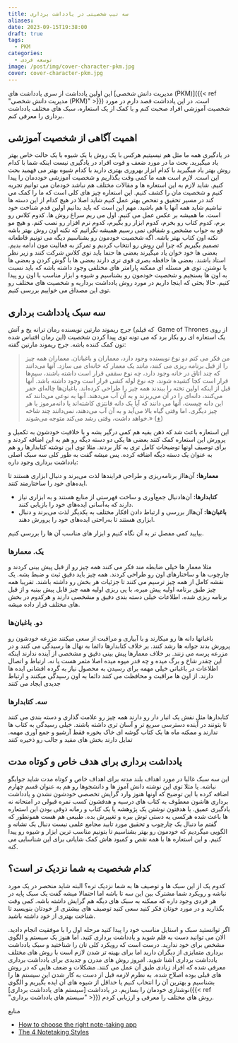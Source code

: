 ```yaml
---
title: سه تیپ شخصیتی در یادداشت برداری
aliases: 
date: 2023-09-15T19:38:00
draft: true
tags:
  - PKM
categories:
  - توسعه فردی
image: /post/img/cover-character-pkm.jpg
cover: cover-character-pkm.jpg
---
```




این اولین یادداشت از سری یادداشت های [مدیریت دانش شخصی (PKM)]({{< ref "مدیریت دانش شخصی (PKM)" >}}) است. در این یادداشت قصد دارم در مورد شخصیت آموزشی افراد صحبت کنم و با کمک از یک استعاره، سبک های مختلف یادداشت برداری را معرفی کنم.


## اهمیت آگاهی از شخصیت آموزشی
در یادگیری همه ما مثل هم نیسیتیم هرکس با یک روش با یک شیوه با یک حالت خاص بهتر یاد میگیرید. بحث ما در مورد ضعف و قوت افراد در یادگیری نیست اینکه شما با کدام روش بهتر یاد میگیرید با کدام ابزار بهروری بهتری دارید با کدام شیوه بهتر می فهمید بحث این است. لازم است همه ما کمی وقت بگذاریم و شخصیت آموزشی خوددمان را پیدا کنیم. شاید لازم به این استعاره ها و مقالات مختلف هم نباشد خودمان می توانیم تجربه کنیم و شخصیت مان را کشف کنیم. این استعاره چیز های کلی است که ما را کمک می کند در مسیر تحقیق و تفحص بهتر عمل کنیم شاید اصلا در هیچ کدام از این دسته ها نباشیم شاید همه آنها با هم باشید. مهم این است که باید بدانیم اولین قدم شناخت خود است. ما همیشه بر عکس عمل می کنیم. اول می ریم سراغ روش ها. کدوم کلاس رو برم، کدوم کتاب رو بخرم، کدوم ابزار رو بگیرم، کدوم نرم افزار رو نصب کنم. و هیچ مو قع به جواب مشخص و شفافی نمی رسیم همیشه نگرانیم که نکنه اون روش بهتر باشه نکنه اون کتاب بهتر باشه. اگه شخصیت خودمون رو بشناسیم دیگه می تونیم قاطعانه تصمیم بگیریم که چرا این روش رو انتخاب کردیم و تمرکز به فعالیت مون ادامه بدیم. 
بعضی ها خود خوان یاد میگیرند بعضی ها حتما باید توی کلاس شرکت کنند و زیر نظر استاد باشند. بعضی ها حافظه بصری قوی تری دارند بعضی ها با گوش کردن و بعضی ها با نوشتن. توی هر مسئله ای ممکنه پارامتر های مختلفی وجود داشته باشه که باید نسبت به اون ها بسنجیم و شخصیت خودمون رو بشناسیم و شیوه و ابزار مناسب با اون رو پیدا کنیم. حالا بحثی که اینجا داریم در مورد روش یادداشت برداریه و شخصیت های مختلف رو توی این مصداق می خواییم بررسی کنیم.



## سه سبک یادداشت برداری
جرج ریموند مارتین نویسنده رمان ترانه یخ و آتش (که فیلم  Game of Thrones از روی این رمان اقتباس شده) یک استعاره ای رو بکار برد که می تونه توی پیدا کردن شخصیت تون کمک کننده باشه. جرج ریموند مارتین گفته:
> من فکر می کنم دو نوع نویسنده وجود دارد، معماران و باغبانان. معماران همه چیز را از قبل برنامه ریزی می کنند، مانند یک معمار که خانه‌ای می سازد. آنها می‌دانند که چند اتاق در خانه وجود دارد، چه نوع سقفی قرار است داشته باشند، سیم‌ها قرار است کجا کشیده شوند، چه نوع لوله کشی قرار است وجود داشته باشد. آنها قبل از اینکه اولین تخته را ببندند همه چیز را طراحی کرده‌اند. باغبان‌ها چاله‌ای حفر می‌کنند، دانه‌ای را در آن می‌ریزند و به آن آب می‌دهند. آنها به نوعی می‌دانند که این دانه چیست، آنها می دانند که آیا یک دانه فانتزی کاشته‌اند یا دانه‌مرموز یا هر چیز دیگری. اما وقتی گیاه بالا می‌آید و به آن آب می‌دهند، نمی‌دانند چند شاخه خواهد داشت، وقتی رشد می‌کند متوجه می‌شوند.» ([+](https://www.goodreads.com/quotes/749309-i-think-there-are-two-types-of-writers-the-architects))

این استعاره باعث شد که ذهن بقیه هم کمی درگیر بشه و با خلاقیت خودشون به تکمیل و پرورش این استعاره کمک کنند بعضی ها یکی دو دسته دیگه رو هم به این اضافه کردند و برای توصیف اونها توضیحات کامل تری به کار بردند.
مثلا توی این نوشته کتابدارها رو هم به عنوان یک دسته دیگه اضافه کرده. پس میشه گفت به طور کلی سه سبک اصلی یادداشت برداری وجود داره:

 **معمارها:** آن‌هااز برنامه‌ریزی و طراحی فرایندها لذت می‌برند و دنبال ابزاری هستند تا ایده‌های خود را ساختارمند کنند.
- **کتابدارها:** آن‌هادنبال جمع‌آوری و ساخت فهرستی از منابع هستند و به ابزاری نیاز دارند که به‌آسانی ایده‌های خود را بازیابی کنند.
- **باغبان‌ها:** آن‌هااز بررسی و ارتباط دادن افکار مختلف به یکدیگر لذت می‌برند و دنبال ابزاری هستند تا به‌راحتی ایده‌های خود را پرورش دهند.

بیایید کمی مفصل تر به آن نگاه کنیم و ابزار های مناسب آن ها را بررسی کنیم.
### یک. معمارها

مثلا معمار ها خیلی ضابطه مند فکر می کنند همه چیز رو از قبل پیش بینی کردند و چارچوب ها و ساختارهای اون رو طراحی کردند. همه چیز باید دقیق ثبت و ضبط بشه. یک نقشه کامل از همه چیز ترسیم می کنند تا جزئیات هر بخش رو داشته باشند. تقریبا همه چیز طبق برنامه اولیه پیش میره، با پی ریزی اولیه همه چیز قابل پیش بینیه و از قبل برنامه ریزی شده. اطلاعات خیلی دسته بندی دقیق و مشخصی دارند و هرکدوم در بخش های مختلف قرار داده میشه.

### دو. باغبان‌ها
باغبانها دانه ها رو میکارند و با آبیاری و مراقبت از سعی میکنند مزرعه خودشون رو پرورش بدند جوانه ها رشد کنند. بر خلاف کتابدارها دائما به نهال ها رسیدگی می کنند و در مزرعه پرسه می زنند. بر خلاف معمارها پیش بینی دقیق و مشخصی از آینده ندارند اینکه این چقدر شاخ و برگ میده و چه قدر میوه میده اصلا مثمر هست یا نه. ارتباط و اتصال اطلاعات در باغبانی خیلی مهمه برای رسیدن به محصول نیاز به گرده افشانی ایده ها دارند. از اون ها مراقبت و محافظت می کنند دائما به اون رسیدگی میکنند و ارتباط جدیدی ایجاد می کنند


### سه. کتابدارها
کتابدارها مثل نقش یک انبار دار رو دارند همه چیز رو علامت گذاری و دسته بندی می کنند تا بتونند در آینده دسترسی سریع تر و آسان تری داشته باشند. خیلی رسیدگی به کتاب ها ندارند و ممکنه ماه ها یک کتاب گوشه ای خاک بخوره فقط آرشیو و جمع آوری مهمه. تمایل دارند بخش های مفید و جالب رو ذخیره کنند


## یادداشت برداری برای هدف خاص و کوتاه مدت
این سه سبک غالبا در مورد اهداف بلند مدته برای اهداف خاص و کوتاه مدت شاید جوابگو نباشه.
یا مثلا توی این نوشته دانش آموز ها و دانشجوها رو هم به عنوان قسم چهارم اضافه کرده با این توضیح که اونها هنوز وارد گرایش تخصصی خودشون نشدن و یادداشت برداری هاشون معطوف به کتاب های درسیه و هدفشون کسب نمره قبولی در امتحانه نه یادگیری عمیق.
یا هدفتون نوشتن یک پژوهشه
یا یک کتاب و رمانه
ذوقی بودن این استعاره ها باعث شده هرکسی یه دستی توش ببره و تغییرش بده. طبیعی هم هست همونطور که گفتم ما دنبال یک چارچوب و تحقیق مورد تایید مجامع علمی نیست دنبال یک نشانه و الگویی میگردیم که خودمون رو بهتر بشناسیم تا بتونیم مناسب ترین ابزار و شیوه رو پیدا کنیم. و این استعاره ها با همه نقص و کمبود هاش کمک شایانی برای این شناسایی می کنه.




## کدام شخصیت به شما نزدیک تر است؟
کدوم یک از این سبک ها و توصیف ها به شما نزدیک تره؟ البته شاید منحصر در یک مورد نباشه و رویکرد شما مشترک بین این سه تا باشه اما احتمالا میشه گفت یک سبک پایه در هر فردی وجود داره که ممکنه به سبک های دیگه هم گرایش داشته باشه. کمی وقت بگذارید و در مورد خوتان فکر کنید سعی کنید توصیف های بیشتری از خودتان بنویسید تا شناخت بهتری از خود داشته باشید.

اگر توانستید سبک و استایل مناسب خود را پیدا کنید مرحله اول را با موفقیت انجام دادید. الان می توانید دست به قلم شوید و یادداشت برداری کنید. اما هنوز یک سیستم و الگوی مشخص برای خود ندارید. درست است که رویکرد کلی تان را شناختید و سبک یادداشت برداری متمایزی از دیگران دارید اما برای بهینه تر شدن لازم است با روش های مختلف یادداشت برداری آشنا شوید. امروز روش های مدرن و جدیدی برای یادداشت برداری معرفی شده که افراد زیادی طبق آن عمل می کنند. مشکلات و ضعف هایی که در روش های قبلی بوده اصلاح شده. به نظرم لازمه قبل از دست به کار شدن این سیستم ها را بشناسیم و بهترین آن را انتخاب کنیم یا حداقل از شیوه های آن ایده بگیریم و الگوی نوشتاری خودمان را بسازیم.
در یادداشت [سیستم های یادداشت برداری]({{< ref "سیستم های یادداشت برداری" >}}) روش های مختلف را معرفی و ارزیابی کردم.









منابع
- [How to choose the right note-taking app](https://nesslabs.com/how-to-choose-the-right-note-taking-app)
- [The 4 Notetaking Styles](https://fortelabs.com/blog/the-4-notetaking-styles-how-to-choose-a-digital-notes-app-as-your-second-brain/)